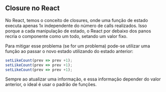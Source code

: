 ## Closure no React

No React, temos o conceito de closures, onde uma função de estado executa apenas 1x independente do número de calls realizados. Isso porque a cada manipulação de estado, o React por debaixo dos panos recria o componente como um todo, setando um valor fixo. 

Para mitigar esse problema (se for um problema) pode-se utilizar uma função ao passar o novo estado utilizando do estado anterior:

```javascript
setLikeCount(prev => prev +1);
setLikeCount(prev => prev +1);
setLikeCount(prev => prev +1);
```

Sempre ao atualizar uma informação, e essa informação depender do valor anterior, o ideal é usar o padrão de funções.